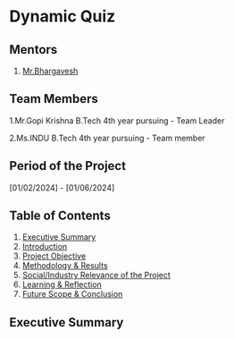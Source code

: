 # Dynamic Quiz

## Mentors
1. <span style="text-decoration:underline; color:blue;">[Mr.Bhargavesh](#Mr.Bhargavesh )</span>
  

## Team Members
<html>
<p>1.Mr.Gopi Krishna  B.Tech    4th year pursuing - Team Leader</p>
<p>2.Ms.INDU          B.Tech    4th year pursuing - Team member</p>
</html>

## Period of the Project
[01/02/2024] - [01/06/2024]

## Table of Contents
1. <span style="text-decoration:underline; color:blue;">[Executive Summary](#executive-summary)</span>
2. <span style="text-decoration:underline; color:blue;">[Introduction](#introduction)</span>
3. <span style="text-decoration:underline; color:blue;">[Project Objective](#project-objective)</span>
4. <span style="text-decoration:underline; color:blue;">[Methodology & Results](#methodology-results)</span>
5. <span style="text-decoration:underline; color:blue;">[Social/Industry Relevance of the Project](#social-industry-relevance-of-the-project)</span>
6. <span style="text-decoration:underline; color:blue;">[Learning & Reflection](#learning-reflection)</span>
7. <span style="text-decoration:underline; color:blue;">[Future Scope & Conclusion](#future-scope-conclusion)</span>

## Executive Summary

